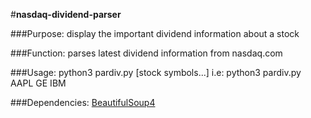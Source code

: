 #**nasdaq-dividend-parser**

###Purpose:
display the important dividend information about a stock

###Function:
parses latest dividend information from nasdaq.com

###Usage:
python3 pardiv.py [stock symbols...]
i.e: python3 pardiv.py AAPL GE IBM

###Dependencies:
[BeautifulSoup4](https://www.crummy.com/software/BeautifulSoup/)


